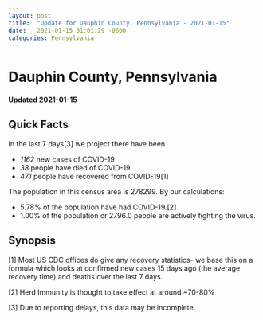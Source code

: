 ```yaml
---
layout: post
title:  "Update for Dauphin County, Pennsylvania - 2021-01-15"
date:   2021-01-15 01:01:29 -0600
categories: Pennsylvania
---
```


# Dauphin County, Pennsylvania
#### Updated 2021-01-15

## Quick Facts

In the last 7 days[3] we project there have been
- *1162* new cases of COVID-19
- *38* people have died of COVID-19
- *471* people have recovered from COVID-19[1]

The population in this census area is 278299. By our calculations:
- 5.78% of the population have had COVID-19.[2]
- 1.00% of the population or 2796.0 people are actively fighting the virus.

## Synopsis




[1] Most US CDC offices do give any recovery statistics- we base this on a formula which looks at confirmed new cases
15 days ago (the average recovery time) and deaths over the last 7 days.

[2] Herd Immunity is thought to take effect at around ~70-80%

[3] Due to reporting delays, this data may be incomplete.
 
    